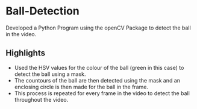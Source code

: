# Ball-Detection

Developed a Python Program using the openCV Package to detect the ball in the video.

## Highlights
* Used the HSV values for the colour of the ball (green in this case) to detect the ball using a mask.
* The countours of the ball are then detected using the mask and an enclosing circle is then made for the ball in the frame.
* This process is repeated for every frame in the video to detect the ball throughout the video.
